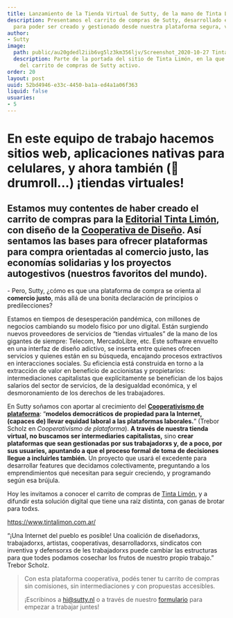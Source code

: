 ```yaml
---
title: Lanzamiento de la Tienda Virtual de Sutty, de la mano de Tinta Limón y La Periférica
description: Presentamos el carrito de compras de Sutty, desarrollado en base a Spree
  para poder ser creado y gestionado desde nuestra plataforma segura, veloz y ecológica.
author:
- Sutty
image:
  path: public/au20gdedl2iib6vg5lz3km356ljv/Screenshot_2020-10-27 Tinta Limón Ediciones.png
  description: Parte de la portada del sitio de Tinta Limón, en la que se ve el ícono
    del carrito de compras de Sutty activo.
order: 20
layout: post
uuid: 52bd4946-e33c-4450-ba1a-ed4a1a06f363
liquid: false
usuaries:
- 5
---
```




# En este equipo de trabajo hacemos sitios web, aplicaciones nativas para celulares, y ahora también (🥁 drumroll...) **¡tiendas virtuales!**

## Estamos muy contentes de haber **creado el carrito de compras para la [Editorial Tinta Limón](https://tintalimon.com.ar/#rosa-luxemburgo-y-el-arte-de-la-pol%C3%ADtica), con diseño de la [Cooperativa de Diseño](https://cooperativadedisenio.com/)**. Así sentamos las bases para ofrecer plataformas para compra orientadas al **comercio justo, las economías solidarias y los proyectos autogestivos** (nuestros favoritos del mundo).

\- Pero, Sutty, ¿cómo es que una plataforma de compra se orienta al **comercio justo**, más allá de una bonita declaración de principios o predilecciones?

Estamos en tiempos de desesperación pandémica, con millones de negocios cambiando su modelo físico por uno digital. Están surgiendo nuevos proveedores de servicios de “tiendas virtuales” de la mano de los gigantes de siempre: Telecom, MercadoLibre, etc. Este software envuelto en una interfaz de diseño adictivo, se inserta entre quienes ofrecen servicios y quienes están en su búsqueda, encajando procesos extractivos en interacciones sociales. Su eficiencia está construida en torno a la extracción de valor en beneficio de accionistas y propietarios: intermediaciones capitalistas que explícitamente se benefician de los bajos salarios del sector de servicios, de la desigualdad económica, y el desmoronamiento de los derechos de les trabajadores.

En Sutty soñamos con aportar al crecimiento del **[Cooperativismo de plataforma](https://endefensadelsl.org/cooperativismo_de_plataforma.html)**: “**modelos democráticos de propiedad para la Internet, (capaces de) llevar equidad laboral a las plataformas laborales.**” (Trebor Scholz en *Cooperativismo de plataforma*). **A través de nuestra tienda virtual, no buscamos ser intermediaries capitalistas,** sino **crear plataformas que sean gestionadas por sus trabajadorxs y, de a poco, por sus usuaries, apuntando a que el proceso formal de toma de decisiones llegue a incluirles también.** Un proyecto que usará el excedente para desarrollar features que decidamos colectivamente, preguntando a los emprendimientos qué necesitan para seguir creciendo, y programando según esa brújula.

Hoy les invitamos a conocer el carrito de compras de [Tinta Limón](https://tintalimon.com.ar), y a difundir esta solución digital que tiene una raíz distinta, con ganas de brotar para todxs.

<https://www.tintalimon.com.ar/>

“¡Una Internet del pueblo es posible! Una coalición de diseñadorxs, trabajadorxs, artistas, cooperativas, desarrolladorxs, sindicatos con inventiva y defensorxs de les trabajadorxs puede cambiar las estructuras para que todes podamos cosechar los frutos de nuestro propio trabajo.” Trebor Scholz.

> Con esta plataforma cooperativa, podés tener tu carrito de compras sin comisiones, sin intermediaciones y con propuestas accesibles. 
>
> ¡Escribinos a [hi@sutty.nl](hi@sutty.nl) o a través de nuestro [formulario](https://sutty.nl/index.html#contacto) para empezar a trabajar juntes!